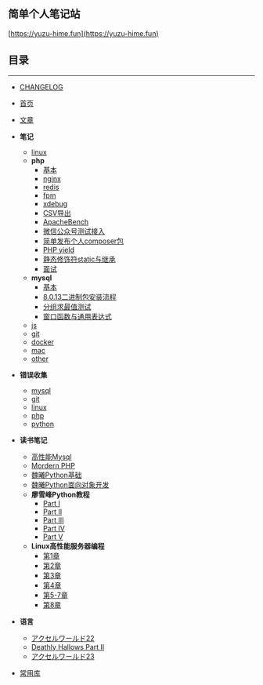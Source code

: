 ## 简单个人笔记站

[https://yuzu-hime.fun](https://yuzu-hime.fun)

## 目录
---------------
* [CHANGELOG](https://yuzu-hime.fun/changelog)

* [首页](https://yuzu-hime.fun)

* [文章](https://yuzu-hime.fun/article)

* **笔记**
    * [linux](https://yuzu-hime.fun/linux/note.html)
    * **php**
        * [基本](https://yuzu-hime.fun/php)
        * [nginx](https://yuzu-hime.fun/php/nginx.html)
        * [redis](https://yuzu-hime.fun/php/redis.html)
        * [fpm](https://yuzu-hime.fun/php/fpm.html)
        * [xdebug](https://yuzu-hime.fun/php/xdebug.html)
        * [CSV导出](https://yuzu-hime.fun/php/export_to_csv.html)
        * [ApacheBench](https://yuzu-hime.fun/php/apache_bench.html)
        * [微信公众号测试接入](https://yuzu-hime.fun/php/wx_test.html)
        * [简单发布个人composer包](https://yuzu-hime.fun/php/composer_publish.html)
        * [PHP yield](https://yuzu-hime.fun/php/php_yield.html)
        * [静态修饰符static与继承](https://yuzu-hime.fun/php/static_and_inherit.html)
        * [面试](https://yuzu-hime.fun/php/interview.html)
    * **mysql**
        * [基本](https://yuzu-hime.fun/mysql)
        * [8.0.13二进制包安装流程](https://yuzu-hime.fun/mysql/8.0_install.html)
        * [分组求最值测试](https://yuzu-hime.fun/mysql/group_with_aggregate.html)
        * [窗口函数与通用表达式](https://yuzu-hime.fun/mysql/8.0_new.html)
    * [js](https://yuzu-hime.fun/js/note.html)
    * [git](https://yuzu-hime.fun/git/note.html)
    * [docker](https://yuzu-hime.fun/docker/note.html)
    * [mac](https://yuzu-hime.fun/mac/note.html)
    * [other](https://yuzu-hime.fun/other/note.html)

* **错误收集**
    * [mysql](https://yuzu-hime.fun/mysql/error.html)
    * [git](https://yuzu-hime.fun/git/error.html)
    * [linux](https://yuzu-hime.fun/linux/error.html)
    * [php](https://yuzu-hime.fun/php/error.html)
    * [python](https://yuzu-hime.fun/python/error.html)

* **读书笔记**
    * [高性能Mysql](https://yuzu-hime.fun/book/high_performance_mysql.html)
    * [Mordern PHP](https://yuzu-hime.fun/book/modern_php.html)
    * [魏曦Python基础](https://yuzu-hime.fun/book/weixi_python.html)
    * [魏曦Python面向对象开发](https://yuzu-hime.fun/book/weixi_python_oop.html)
    * **廖雪峰Python教程**
        * [Part I](https://yuzu-hime.fun/book/liaoxuefeng_python/1.html)
        * [Part II](https://yuzu-hime.fun/book/liaoxuefeng_python/2.html)
        * [Part III](https://yuzu-hime.fun/book/liaoxuefeng_python/3.html)
        * [Part IV](https://yuzu-hime.fun/book/liaoxuefeng_python/4.html)
        * [Part V](https://yuzu-hime.fun/book/liaoxuefeng_python/5.html)
    * **Linux高性能服务器编程**
        * [第1章](https://yuzu-hime.fun/book/high_performance_linux_server_programming/1.html)
        * [第2章](https://yuzu-hime.fun/book/high_performance_linux_server_programming/2.html)
        * [第3章](https://yuzu-hime.fun/book/high_performance_linux_server_programming/3.html)
        * [第4章](https://yuzu-hime.fun/book/high_performance_linux_server_programming/4.html)
        * [第5-7章](https://yuzu-hime.fun/book/high_performance_linux_server_programming/5-7.html)
        * [第8章](https://yuzu-hime.fun/book/high_performance_linux_server_programming/8.html)

* **语言**
    * [アクセルワールド22](https://yuzu-hime.fun/language/accel_world_22.html)
    * [Deathly Hallows Part II](https://yuzu-hime.fun/language/Deathly_Hallows_Part_II.html)
    * [アクセルワールド23](https://yuzu-hime.fun/language/accel_world_23.html)

* [常用库](https://yuzu-hime.fun/repo/)